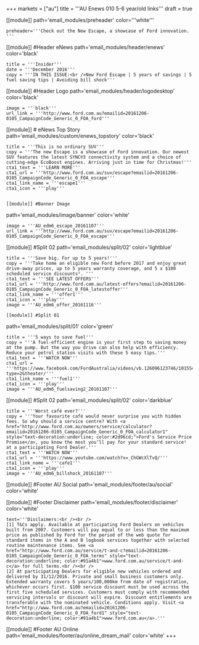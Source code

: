 +++
markets = ["au"]
title = '''AU Enews 010 5-6 year/old links'''
draft = true

[[module]]
path='email_modules/preheader'
color='''white'''

	preheader='''Check out the New Escape, a showcase of Ford innovation. '''

[[module]] #Header eNews
path='email_modules/header/enews'
color='black'

	title = '''Insider'''
	date = '''December 2016'''
	copy = '''IN THIS ISSUE:<br />New Ford Escape | 5 years of savings | 5 fuel saving tips | Avoiding bill shock'''

[[module]] #Header Logo
path='email_modules/header/logodesktop'
color='black'

	image = '''black'''
	url_link = '''http://www.ford.com.au?emailid=20161206-0105_CampaignCode_Generic_0_FOA_ford'''

[[module]] # eNews Top Story
path='email_modules/custom/enews_topstory'
color='black'

	title = '''This is no ordinary SUV'''
	copy = '''The new Escape is a showcase of Ford innovation. Our newest SUV features the latest SYNC®3 connectivity system and a choice of cutting-edge EcoBoost engines. Arriving just in time for Christmas!'''
	cta1_text = '''LEARN MORE'''
	cta1_url = '''http://www.ford.com.au/suv/escape?emailid=20161206-0105_CampaignCode_Generic_0_FOA_escape'''
	cta1_link_name = '''escape1'''
	cta1_icon = '''play'''


	[[module]] #Banner Image
path='email_modules/image/banner'
color='white'

	image = '''AU_edm6_escape_20161107'''
	url_link = '''http://www.ford.com.au/suv/escape?emailid=20161206-0105_CampaignCode_Generic_0_FOA_escape'''


[[module]] #Split 02
path='email_modules/split/02'
color='lightblue'

	title = '''Save big. For up to 5 years!'''
	copy = '''Take home an eligible new Ford before 2017 and enjoy great drive-away prices, up to 5 years warranty coverage, and 5 x $100 scheduled service discounts². '''
	cta1_text = '''SEE LATEST OFFERS'''
	cta1_url = '''http://www.ford.com.au/latest-offers?emailid=20161206-0105_CampaignCode_Generic_0_FOA_latestoffer'''
	cta1_link_name = '''offer1'''
	cta1_icon = '''play'''
	image = '''AU_edm6_offer_20161116'''

	[[module]] #Split 01
path='email_modules/split/01'
color='green'

	title = '''5 ways to save fuel'''
	copy = '''A fuel-efficient engine is your first step to saving money at the pump. But the way you drive can also help with efficiency. Reduce your petrol station visits with these 5 easy tips.'''
	cta1_text = '''WATCH NOW'''
	cta1_url = '''https://www.facebook.com/FordAustralia/videos/vb.126096123746/10155463691983747/?type=2&theater/'''
	cta1_link_name = '''fuel1'''
	cta1_icon = '''play'''
	image = '''AU_edm6_fuelsaving2_20161107'''

[[module]] #Split 02
path='email_modules/split/02'
color='darkblue'

	title = '''Worst café ever?'''
	copy = '''Your favourite café would never surprise you with hidden fees. So why should a service centre? With <a href="http://www.ford.com.au/owners/service/calculator?emailid=20161206-0105_CampaignCode_Generic_0_FOA_calculator1" style="text-decoration:underline; color:#2d96cd;">Ford's Service Price Promise</a>, you know the most you’ll pay for your standard service¹ at a participating Ford Dealer.'''
	cta1_text = '''WATCH NOW'''
	cta1_url = '''https://www.youtube.com/watch?v=_ChGWcXlTvQ/'''
	cta1_link_name = '''cafe1'''
	cta1_icon = '''play'''
	image = '''AU_edm6_billshock_20161107'''


[[module]] #Footer AU Social
path='email_modules/footer/au/social'
color='white'

[[module]] #Footer Disclaimer
path='email_modules/footer/disclaimer'
color='white'

	text='''Disclaimers:<br /><br />
	[1] T&Cs apply. Available at participating Ford Dealers on vehicles built from 2007. Customers will pay equal to or less than the maximum price as published by Ford for the period of the web quote for standard items in the A and B logbook services together with selected routine maintenance items. See <a href="http://www.ford.com.au/service/t-and-c?emailid=20161206-0105_CampaignCode_Generic_0_FOA_terms" style="text-decoration:underline; color:#91a4b1">www.ford.com.au/service/t-and-c</a> for full terms.<br /><br />
	[2] At participating Dealers for eligible new vehicles ordered and delivered by 31/12/2016. Private and small business customers only. Extended warranty covers 5 years/100,000km from date of registration, whichever occurs first. $100 service discount must be used across the first five scheduled services. Customers must comply with recommended servicing intervals or discount will expire. Discount entitlements are transferable with the nominated vehicle. Conditions apply. Visit <a href="http://www.ford.com.au?emailid=20161206-0105_CampaignCode_Generic_0_FOA_ford1" style="text-decoration:underline; color:#91a4b1">www.ford.com.au</a>.'''

[[module]] #Footer AU Online
path='email_modules/footer/au/online_dream_mail'
color='white'
+++